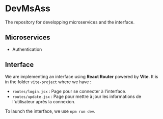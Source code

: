# DevMsAss
The repository for developping microservices and the interface.

## Microservices
* Authentication

## Interface
We are implementing an interface using **React Router** powered by **Vite**. It is in the folder `vite-project` where we have :
* `routes/login.jsx` : Page pour se connecter à l'interface.
* `routes/update.jsx` : Page pour mettre à jour les informations de l'utilisateur après la connexion.

To launch the interface, we use `npm run dev`.